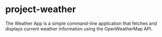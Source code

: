# project-weather
The Weather App is a simple command-line application that fetches and displays current weather information using the OpenWeatherMap API.
